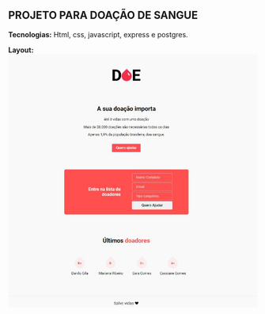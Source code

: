 ## PROJETO PARA DOAÇÃO DE SANGUE
**Tecnologias:** Html, css, javascript, express e postgres.

**Layout:** 
![Screenshot](screenshot.JPG)